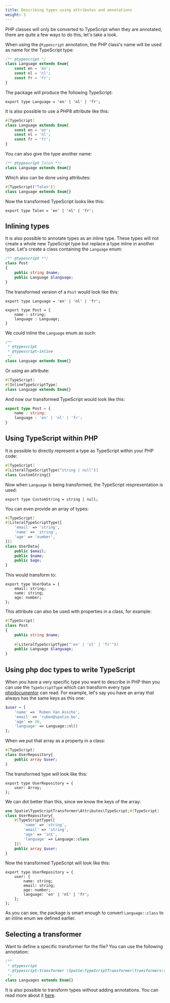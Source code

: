 ```yaml
---
title: Describing types using attributes and annotations
weight: 3
---
```


PHP classes will only be converted to TypeScript when they are annotated, there are quite a few ways to do this, let's take a look.

When using the `@typescript` annotation, the PHP class's name will be used as name for the TypeScript type:

```php
/** @typescript */
class Language extends Enum{
    const en = 'en';
    const nl = 'nl';
    const fr = 'fr';
}
```

The package will produce the following TypeScript:

```tsx
export type Language = 'en' | 'nl' | 'fr';
```

It is also possible to use a PHP8 attribute like this:

```php
#[TypeScript]
class Language extends Enum{
    const en = 'en';
    const nl = 'nl';
    const fr = 'fr';
}
```

You can also give the type another name:

```php
/** @typescript Talen **/
class Language extends Enum{}
```

Which also can be done using attributes:

```php
#[TypeScript('Talen')]
class Language extends Enum{}
```

Now the transformed TypeScript looks like this:

```tsx
export type Talen = 'en' | 'nl' | 'fr';
```

## Inlining types

It is also possible to annotate types as an inline type. These types will not create a whole new TypeScript type but replace a type inline in another type. Let's create a class containing the `Language` enum:

```php
/** @typescript **/
class Post
{
    public string $name;
    public Language $language;
}
```

The transformed version of a `Post` would look like this:

```tsx
export type Language = 'en' | 'nl' | 'fr';

export type Post = {
    name : string;
    language : Language;
}
```

We could inline the `Language` enum as such:

```php
/** 
 * @typescript 
 * @typescript-inline           
 */
class Language extends Enum{}
```

Or using an attribute:

```php
#[TypeScript]
#[InlineTypeScriptType]
class Language extends Enum{}
```

And now our transformed TypeScript would look like this:

```ts
export type Post = {
    name : string;
    language : 'en' | 'nl' | 'fr';
}
```

## Using TypeScript within PHP

It is possible to directly represent a type as TypeScript within your PHP code:

```php
#[TypeScript]
#[LiteralTypeScriptType("string | null")]
class CustomString{}
```

Now when `Language` is being transformed, the TypeScript respresentation is used:

```tsx
export type CustomString = string | null;
```

You can even provide an array of types:

```php
#[TypeScript]
#[LiteralTypeScriptType([
    'email' => 'string',
    'name' => 'string',
    'age' => 'number',
])]
class UserData{
    public $email;
    public $name;
    public $age;
}
```

This would transform to:

```tsx
export type UserData = {
    email: string;
    name: string;
    age: number;
};
```

This attribute can also be used with properties in a class, for example:

```php
#[TypeScript]
class Post
{
    public string $name;
    
    #[LiteralTypeScriptType("'en' | 'nl' | 'fr'")]
    public Language $language;
}
```

## Using php doc types to write TypeScript

When you have a very specific type you want to describe in PHP then you can use the `TypeScriptType` which can transform every type [phpdocumentor](https://www.phpdoc.org) can read. For example, let's say you have an array that always has the same keys as this one:

```php
$user = [
    'name' => 'Ruben Van Assche',
    'email' => 'ruben@spatie.be',
    'age' => 26,
    'language' => Language::nl()
];
```

When we put that array as a property in a class:

```php
#[TypeScript]
class UserRepository{
    public array $user;
}
```

The transformed type will look like this:

```tsx
export type UserRepository = {
    user: Array;
};
```

We can dot better than this, since we know the keys of the array:

```php
use Spatie\TypeScriptTransformer\Attributes\TypeScript;#[TypeScript]
class UserRepository{
    #[TypeScriptType([
        'name' => 'string',
        'email' => 'string',
        'age' => 'int',
        'language' => Language::class
    ])]
    public array $user;
}
```

Now the transformed TypeScript will look like this:

```tsx
export type UserRepository = {
    user: {
        name: string;
        email: string;
        age: number;
        language: 'en' | 'nl' | 'fr';
    };
};
```

As you can see, the package is smart enough to convert `Language::class` to an inline enum we defined earlier.

## Selecting a transformer

Want to define a specific transformer for the file? You can use the following annotation:

```php
/** 
 * @typescript
 * @typescript-transformer \Spatie\TypeScriptTransformer\Transformers\SpatieEnumTransformer::class
 */
class Languages extends Enum{}
```

It is also possible to transform types without adding annotations. You can read more about it [here](https://docs.spatie.be/typescript-transformer/v2/usage/collectors/).
